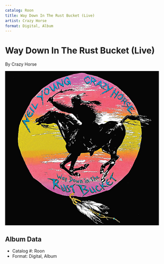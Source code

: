 ```yaml
---
catalog: Roon
title: Way Down In The Rust Bucket (Live)
artist: Crazy Horse
format: Digital, Album
---
```


# Way Down In The Rust Bucket (Live)

By Crazy Horse

![](../../assets/albumcovers/Crazy_Horse-Way_Down_In_The_Rust_Bucket_Live.png)

## Album Data

- Catalog #: Roon
- Format: Digital, Album

